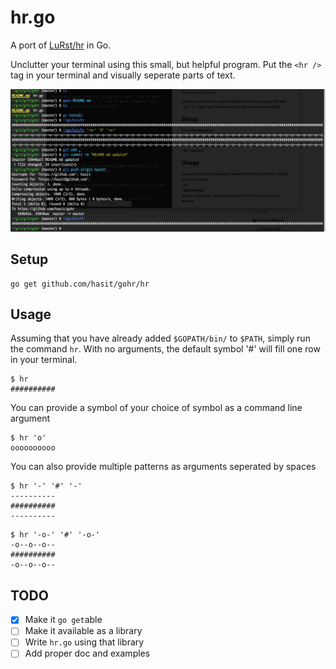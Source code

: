 # hr.go
A port of [LuRst/hr](https://github.com/LuRsT/hr) in Go.

Unclutter your terminal using this small, but helpful program. Put the `<hr />` tag in your terminal and visually seperate parts of text.

![hr.go](assests/gohr.png)

## Setup
	go get github.com/hasit/gohr/hr

## Usage
Assuming that you have already added `$GOPATH/bin/` to `$PATH`, simply run the command `hr`. With no arguments, the default symbol '#' will fill one row in your terminal.

```
$ hr
##########
```

You can provide a symbol of your choice of symbol as a command line argument

```
$ hr 'o'
oooooooooo
```

You can also provide multiple patterns as arguments seperated by spaces

```
$ hr '-' '#' '-'
----------
##########
----------
```
```
$ hr '-o-' '#' '-o-'
-o--o--o--
##########
-o--o--o--
```

## TODO
- [x] Make it `go get`able
- [ ] Make it available as a library
- [ ] Write `hr.go` using that library 
- [ ] Add proper doc and examples
